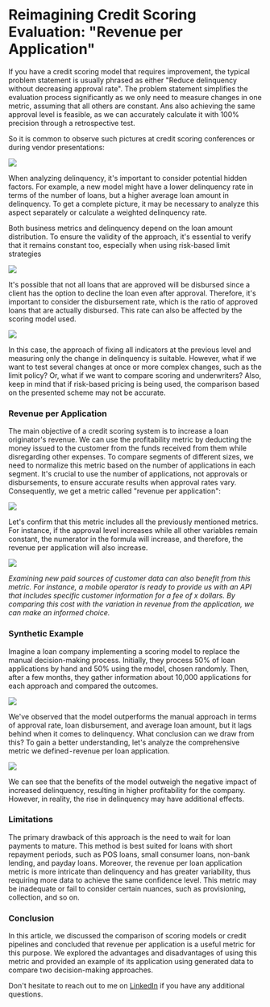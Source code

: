 # Reimagining Credit Scoring Evaluation: "Revenue per Application"
If you have a credit scoring model that requires improvement, the typical problem statement is usually phrased as either "Reduce delinquency without decreasing approval rate". The problem statement simplifies the evaluation process significantly as we only need to measure changes in one metric, assuming that all others are constant. Ans also achieving the same approval level is feasible, as we can accurately calculate it with 100% precision through a retrospective test. 

So it is common to observe such pictures at credit scoring conferences or during vendor presentations:

<img src="https://cdn-images-1.medium.com/max/1600/1*Lk6NlNIlmxysK4EncXCPig.png"/>

When analyzing delinquency, it's important to consider potential hidden factors. For example, a new model might have a lower delinquency rate in terms of the number of loans, but a higher average loan amount in delinquency. To get a complete picture, it may be necessary to analyze this aspect separately or calculate a weighted delinquency rate. 

Both business metrics and delinquency depend on the loan amount distribution. To ensure the validity of the approach, it's essential to verify that it remains constant too, especially when using risk-based limit strategies

<img src="https://cdn-images-1.medium.com/max/1600/1*gSrfoqyhr0fV8XuLJzgXPg.png"/>

It's possible that not all loans that are approved will be disbursed since a client has the option to decline the loan even after approval. Therefore, it's important to consider the disbursement rate, which is the ratio of approved loans that are actually disbursed. This rate can also be affected by the scoring model used.

<img src="https://cdn-images-1.medium.com/max/1600/1*Zrb9B0SYPd9Xu22PKCZTYQ.png"/>

In this case, the approach of fixing all indicators at the previous level and measuring only the change in delinquency is suitable. However, what if we want to test several changes at once or more complex changes, such as the limit policy? Or, what if we want to compare scoring and underwriters? Also, keep in mind that if risk-based pricing is being used, the comparison based on the presented scheme may not be accurate.

### Revenue per Application

The main objective of a credit scoring system is to increase a loan originator's revenue. We can use the profitability metric by deducting the money issued to the customer from the funds received from them while disregarding other expenses. To compare segments of different sizes, we need to normalize this metric based on the number of applications in each segment. It's crucial to use the number of applications, not approvals or disbursements, to ensure accurate results when approval rates vary. Consequently, we get a metric called "revenue per application":

<img src="https://cdn-images-1.medium.com/max/1600/1*Z6sZy8OPKZaxJt5ZaRnUQQ.png"/>

Let's confirm that this metric includes all the previously mentioned metrics. For instance, if the approval level increases while all other variables remain constant, the numerator in the formula will increase, and therefore, the revenue per application will also increase.

<img src="https://cdn-images-1.medium.com/max/1600/1*Qi-PnBAF6LeOUlASI1ci5A.png"/>

_Examining new paid sources of customer data can also benefit from this metric. For instance, a mobile operator is ready to provide us with an API that includes specific customer information for a fee of x dollars. By comparing this cost with the variation in revenue from the application, we can make an informed choice._

### Synthetic Example

Imagine a loan company implementing a scoring model to replace the manual decision-making process. Initially, they process 50% of loan applications by hand and 50% using the model, chosen randomly. Then, after a few months, they gather information about 10,000 applications for each approach and compared the outcomes.

<img src="https://cdn-images-1.medium.com/max/1600/1*rBvGITO5CJJbtX2W3-TbIA.png"/>

We've observed that the model outperforms the manual approach in terms of approval rate, loan disbursement, and average loan amount, but it lags behind when it comes to delinquency. What conclusion can we draw from this? To gain a better understanding, let's analyze the comprehensive metric we defined - revenue per loan application.

<img src="https://cdn-images-1.medium.com/max/1600/1*Y7nIGRKe86K8FBHnIN86lA.png"/>

We can see that the benefits of the model outweigh the negative impact of increased delinquency, resulting in higher profitability for the company. However, in reality, the rise in delinquency may have additional effects.

### Limitations

The primary drawback of this approach is the need to wait for loan payments to mature. This method is best suited for loans with short repayment periods, such as POS loans, small consumer loans, non-bank lending, and payday loans. Moreover, the revenue per loan application metric is more intricate than delinquency and has greater variability, thus requiring more data to achieve the same confidence level. This metric may be inadequate or fail to consider certain nuances, such as provisioning, collection, and so on.

### Conclusion

In this article, we discussed the comparison of scoring models or credit pipelines and concluded that revenue per application is a useful metric for this purpose. We explored the advantages and disadvantages of using this metric and provided an example of its application using generated data to compare two decision-making approaches.

Don't hesitate to reach out to me on [LinkedIn](https://www.linkedin.com/in/egor-borisov-76196132/) if you have any additional questions.
